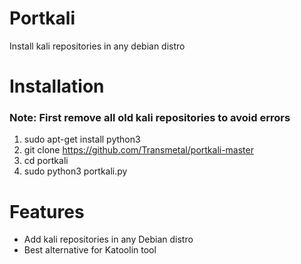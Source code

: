 # Portkali
Install kali repositories in any debian distro

# Installation
### Note: First remove all old kali repositories to avoid errors
1) sudo apt-get install python3
2) git clone https://github.com/Transmetal/portkali-master
3) cd portkali
4) sudo python3 portkali.py

# Features
- Add kali repositories in any Debian distro
- Best alternative for Katoolin tool
